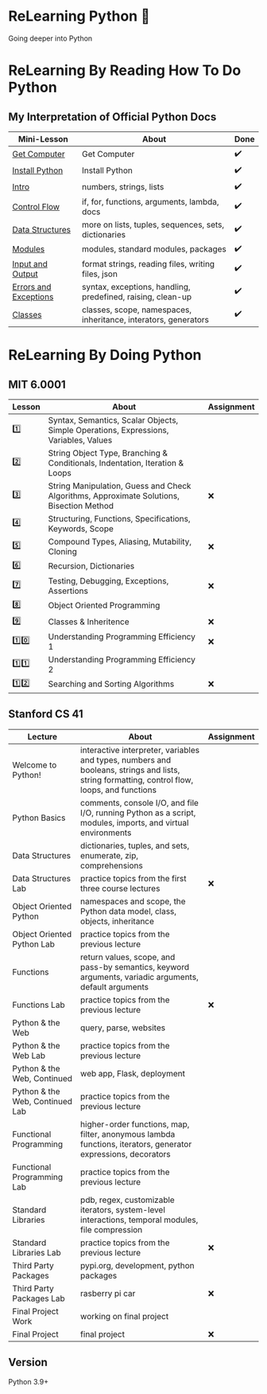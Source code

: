 # ReLearning Python :snake:

Going deeper into Python

# ReLearning By Reading How To Do Python

## My Interpretation of Official Python Docs 

| Mini-Lesson | About | Done | 
| ------- | ----- | ---- |
| [Get Computer](dl/01.txt) | Get Computer | :heavy_check_mark: |
| [Install Python](dl/02.txt) | Install Python | :heavy_check_mark: |
| [Intro](dl/03) | numbers, strings, lists | :heavy_check_mark: |
| [Control Flow](dl/04) | if, for, functions, arguments, lambda, docs | :heavy_check_mark: |
| [Data Structures](dl/05) | more on lists, tuples, sequences, sets, dictionaries| :heavy_check_mark: |
| [Modules](dl/06) | modules, standard modules, packages | :heavy_check_mark: |
| [Input and Output](dl/07) | format strings, reading files, writing files, json | :heavy_check_mark: |
| [Errors and Exceptions](dl/08) | syntax, exceptions, handling, predefined, raising, clean-up | :heavy_check_mark: |
| [Classes](dl/09) | classes, scope, namespaces, inheritance, interators, generators | :heavy_check_mark: |

# ReLearning By Doing Python

## MIT 6.0001

| Lesson | About | Assignment |
| ------- | ----- | ----- |
| :one: | Syntax, Semantics, Scalar Objects, Simple Operations, Expressions, Variables, Values | |
| :two: | String Object Type, Branching & Conditionals, Indentation, Iteration & Loops | |
| :three: | String Manipulation, Guess and Check Algorithms, Approximate Solutions, Bisection Method | :x: |
| :four: | Structuring, Functions, Specifications, Keywords, Scope | |
| :five: | Compound Types, Aliasing, Mutability, Cloning | :x: |
| :six: | Recursion, Dictionaries | |
| :seven: | Testing, Debugging, Exceptions, Assertions | :x: |
| :eight: | Object Oriented Programming | |
| :nine: | Classes & Inheritence | :x: |
| :one::zero: | Understanding Programming Efficiency 1 | :x: |
| :one::one: | Understanding Programming Efficiency 2 | |
| :one::two: | Searching and Sorting Algorithms | :x: |

## Stanford CS 41

| Lecture | About | Assignment |
| ---------------- | ----- | ---------- |
| Welcome to Python! | interactive interpreter, variables and types, numbers and booleans, strings and lists, string formatting, control flow, loops, and functions ||
| Python Basics | comments, console I/O, and file I/O, running Python as a script, modules, imports, and virtual environments | |
| Data Structures | dictionaries, tuples, and sets, enumerate, zip, comprehensions | |
| Data Structures Lab | practice topics from the first three course lectures | :x: |
| Object Oriented Python | namespaces and scope, the Python data model, class, objects, inheritance ||
| Object Oriented Python Lab | practice topics from the previous lecture | |
| Functions | return values, scope, and pass-by semantics, keyword arguments, variadic arguments, default arguments |
| Functions Lab | practice topics from the previous lecture | :x: |
| Python & the Web | query, parse, websites | |
| Python & the Web Lab | practice topics from the previous lecture ||
| Python & the Web, Continued | web app, Flask, deployment ||
| Python & the Web, Continued Lab | practice topics from the previous lecture | |
| Functional Programming | higher-order functions, map, filter, anonymous lambda functions, iterators, generator expressions, decorators ||
| Functional Programming Lab | practice topics from the previous lecture ||
| Standard Libraries | pdb, regex, customizable iterators, system-level interactions, temporal modules, file compression |
| Standard Libraries Lab | practice topics from the previous lecture |:x:|
| Third Party Packages | pypi.org, development, python packages ||
| Third Party Packages Lab | rasberry pi car | :x: ||
| Final Project Work | working on final project ||
| Final Project | final project | :x: |

## Version

Python 3.9+
